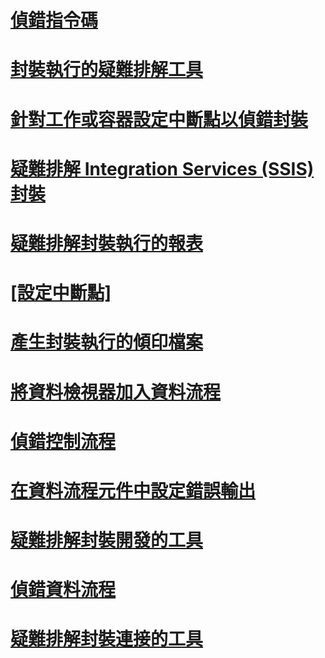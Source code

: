 # [偵錯指令碼](debugging-script.md)
# [封裝執行的疑難排解工具](troubleshooting-tools-for-package-execution.md)
# [針對工作或容器設定中斷點以偵錯封裝](debug-a-package-by-setting-breakpoints-on-a-task-or-a-container.md)
# [疑難排解 Integration Services (SSIS) 封裝](troubleshoot-integration-services-ssis-packages.md)
# [疑難排解封裝執行的報表](troubleshooting-reports-for-package-execution.md)
# [[設定中斷點]](set-breakpoints.md)
# [產生封裝執行的傾印檔案](generating-dump-files-for-package-execution.md)
# [將資料檢視器加入資料流程](add-a-data-viewer-to-a-data-flow.md)
# [偵錯控制流程](debugging-control-flow.md)
# [在資料流程元件中設定錯誤輸出](configure-an-error-output-in-a-data-flow-component.md)
# [疑難排解封裝開發的工具](troubleshooting-tools-for-package-development.md)
# [偵錯資料流程](debugging-data-flow.md)
# [疑難排解封裝連接的工具](troubleshooting-tools-for-package-connectivity.md)
